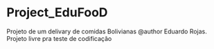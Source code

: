 # Project_EduFooD
Projeto de um delivary de comidas Bolivianas
@author Eduardo Rojas.
Projeto livre pra teste de codificação
